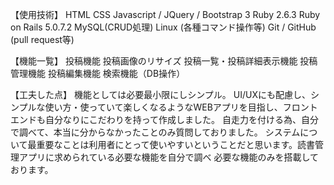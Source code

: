
【使用技術】
HTML
CSS
Javascript / JQuery /
Bootstrap 3
Ruby 2.6.3
Ruby on Rails 5.0.7.2
MySQL(CRUD処理)
Linux (各種コマンド操作等)
Git / GitHub (pull request等)

【機能一覧】
投稿機能 
投稿画像のリサイズ
投稿一覧・投稿詳細表示機能
投稿管理機能
投稿編集機能
検索機能（DB操作）

【工夫した点】
機能としては必要最小限にしシンプル。
UI/UXにも配慮し、シンプルな使い方・使っていて楽しくなるようなWEBアプリを目指し、フロントエンドも自分なりにこだわりを持って作成しました。
自走力を付ける為、自分で調べて、本当に分からなかったことのみ質問しておりました。
システムについて最重要なことは利用者にとって使いやすいということだと思います。読書管理アプリに求められている必要な機能を自分で調べ
必要な機能のみを搭載しております。
